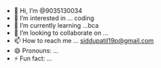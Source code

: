 - 👋 Hi, I’m @9035130034
- 👀 I’m interested in ... coding 
- 🌱 I’m currently learning ...bca
- 💞️ I’m looking to collaborate on ...
- 📫 How to reach me ... siddupatil19p@gmail.com
- 😄 Pronouns: ...
- ⚡ Fun fact: ...

<!---
9035130034/9035130034 is a ✨ special ✨ repository because its `README.md` (this file) appears on your GitHub profile.
You can click the Preview link to take a look at your changes.
--->

